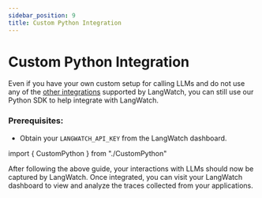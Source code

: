 ```yaml
---
sidebar_position: 9
title: Custom Python Integration
---
```


# Custom Python Integration

Even if you have your own custom setup for calling LLMs and do not use any of the [other integrations](../category/integration-guides/) supported by LangWatch,
you can still use our Python SDK to help integrate with LangWatch.

### Prerequisites:

- Obtain your `LANGWATCH_API_KEY` from the LangWatch dashboard.

import { CustomPython } from "./CustomPython"

<CustomPython />

After following the above guide, your interactions with LLMs should now
be captured by LangWatch. Once integrated, you can visit your LangWatch
dashboard to view and analyze the traces collected from your
applications.